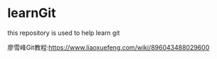 # learnGit
this repository is used to help learn git

廖雪峰Git教程:https://www.liaoxuefeng.com/wiki/896043488029600
